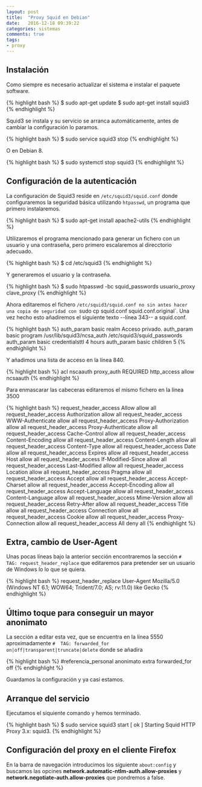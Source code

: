 ```yaml
---
layout: post
title:  "Proxy Squid en Debian"
date:   2016-12-18 09:39:22
categories: sistemas
comments: true
tags:
- proxy
---
```


Instalación
-----------

Como siempre es necesario actualizar el sistema e instalar el paquete software.


{% highlight bash %}
$ sudo apt-get update
$ sudo apt-get install squid3
{% endhighlight %}

Squid3 se instala y su servicio se arranca automáticamente, antes de cambiar la configuración lo paramos.


{% highlight bash %}
$ sudo service squid3 stop
{% endhighlight %}

O en Debian 8.

{% highlight bash %}
$ sudo systemctl stop squid3
{% endhighlight %}


Configuración de la autenticación
---------------------------------

La configuración de Squid3 reside en `/etc/squid3/squid.conf` donde configuraremos la seguridad básica utilizando `htpasswd`, un programa que primero instalaremos.

{% highlight bash %}
$ sudo apt-get install apache2-utils
{% endhighlight %}

Utilizaremos el programa mencionado para generar un fichero con un usuario y una contraseña, pero primero escalaremos al direcctorio adecuado.

{% highlight bash %}
$ cd /etc/squid3
{% endhighlight %}

Y generaremos el usuario y la contraseña.

{% highlight bash %}
$ sudo htpasswd -bc squid_passwords usuario_proxy clave_proxy
{% endhighlight %}

Ahora editaremos el fichero `/etc/squid3/squid.conf no sin antes hacer una copia de seguridad con `sudo cp squid.conf squid.conf.original`. Una vez hecho esto añadiremos el siguiente texto --línea 343-- a squid.conf.

{% highlight bash %}
auth_param basic realm Acceso privado.
auth_param basic program /usr/lib/squid3/ncsa_auth /etc/squid3/squid_passwords
auth_param basic credentialsttl 4 hours
auth_param basic children 5
{% endhighlight %}

Y añadimos una lista de acceso en la línea 840.

{% highlight bash %}
acl nscaauth proxy_auth REQUIRED
http_access allow ncsaauth
{% endhighlight %}

Para enmascarar las cabeceras editaremos el mismo fichero en la línea 3500

{% highlight bash %}
request_header_access Allow allow all
request_header_access Authorization allow all
request_header_access WWW-Authenticate allow all
request_header_access Proxy-Authorization allow all
request_header_access Proxy-Authenticate allow all
request_header_access Cache-Control allow all
request_header_access Content-Encoding allow all
request_header_access Content-Length allow all
request_header_access Content-Type allow all
request_header_access Date allow all
request_header_access Expires allow all
request_header_access Host allow all
request_header_access If-Modified-Since allow all
request_header_access Last-Modified allow all
request_header_access Location allow all
request_header_access Pragma allow all
request_header_access Accept allow all
request_header_access Accept-Charset allow all
request_header_access Accept-Encoding allow all
request_header_access Accept-Language allow all
request_header_access Content-Language allow all
request_header_access Mime-Version allow all
request_header_access Retry-After allow all
request_header_access Title allow all
request_header_access Connection allow all
request_header_access Cookie allow all
request_header_access Proxy-Connection allow all
request_header_access All deny all
{% endhighlight %}

Extra, cambio de User-Agent
---------------------------

   Unas pocas líneas bajo la anterior sección encontraremos la sección `#  TAG: request_header_replace` que editaremos para pretender ser un usuario de Windows lo lo que se quiera.

{% highlight bash %}
request_header_replace User-Agent Mozilla/5.0 (Windows NT 6.1; WOW64; Trident/7.0; AS; rv:11.0) like Gecko
{% endhighlight %}

Último toque para conseguir un mayor anonimato
----------------------------------------------

La sección a editar esta vez, que se encuentra en la línea 5550 aproximadamente `#  TAG: forwarded_for   on|off|transparent|truncate|delete` donde se añadira

{% highlight bash %}
#referencia_personal anonimato extra
forwarded_for off
{% endhighlight %}

Guardamos la configuración y ya casi estamos.

Arranque del servicio
---------------------

Ejecutamos el siquiente comando y hemos terminado.

{% highlight bash %}
$ sudo service squid3 start
[ ok ] Starting Squid HTTP Proxy 3.x: squid3.
{% endhighlight %}

Configuración del proxy en el cliente Firefox
---------------------------------------------

En la barra de navegación introducimos los siguiente `about:config` y buscamos las opcines **network.automatic-ntlm-auth.allow-proxies** y **network.negotiate-auth.allow-proxies** que pondremos a false.

